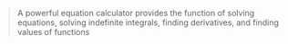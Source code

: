 > A powerful equation calculator provides the function of solving equations, solving indefinite integrals, finding derivatives, and finding values of functions